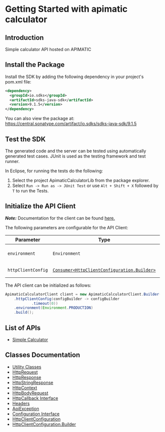 
# Getting Started with apimatic calculator

## Introduction

Simple calculator API hosted on APIMATIC

## Install the Package

Install the SDK by adding the following dependency in your project's pom.xml file:

```xml
<dependency>
  <groupId>io.sdks</groupId>
  <artifactId>sdks-java-sdk</artifactId>
  <version>9.1.5</version>
</dependency>
```

You can also view the package at:
https://central.sonatype.com/artifact/io.sdks/sdks-java-sdk/9.1.5

## Test the SDK

The generated code and the server can be tested using automatically generated test cases.
JUnit is used as the testing framework and test runner.

In Eclipse, for running the tests do the following:

1. Select the project ApimaticCalculatorLib from the package explorer.
2. Select `Run -> Run as -> JUnit Test` or use `Alt + Shift + X` followed by `T` to run the Tests.

## Initialize the API Client

**_Note:_** Documentation for the client can be found [here.](https://www.github.com/Syed-Subtain/sdks-java-java-sdk/tree/9.1.5/doc/client.md)

The following parameters are configurable for the API Client:

| Parameter | Type | Description |
|  --- | --- | --- |
| `environment` | `Environment` | The API environment. <br> **Default: `Environment.PRODUCTION`** |
| `httpClientConfig` | [`Consumer<HttpClientConfiguration.Builder>`](https://www.github.com/Syed-Subtain/sdks-java-java-sdk/tree/9.1.5/doc/http-client-configuration-builder.md) | Set up Http Client Configuration instance. |

The API client can be initialized as follows:

```java
ApimaticCalculatorClient client = new ApimaticCalculatorClient.Builder()
    .httpClientConfig(configBuilder -> configBuilder
            .timeout(0))
    .environment(Environment.PRODUCTION)
    .build();
```

## List of APIs

* [Simple Calculator](https://www.github.com/Syed-Subtain/sdks-java-java-sdk/tree/9.1.5/doc/controllers/simple-calculator.md)

## Classes Documentation

* [Utility Classes](https://www.github.com/Syed-Subtain/sdks-java-java-sdk/tree/9.1.5/doc/utility-classes.md)
* [HttpRequest](https://www.github.com/Syed-Subtain/sdks-java-java-sdk/tree/9.1.5/doc/http-request.md)
* [HttpResponse](https://www.github.com/Syed-Subtain/sdks-java-java-sdk/tree/9.1.5/doc/http-response.md)
* [HttpStringResponse](https://www.github.com/Syed-Subtain/sdks-java-java-sdk/tree/9.1.5/doc/http-string-response.md)
* [HttpContext](https://www.github.com/Syed-Subtain/sdks-java-java-sdk/tree/9.1.5/doc/http-context.md)
* [HttpBodyRequest](https://www.github.com/Syed-Subtain/sdks-java-java-sdk/tree/9.1.5/doc/http-body-request.md)
* [HttpCallback Interface](https://www.github.com/Syed-Subtain/sdks-java-java-sdk/tree/9.1.5/doc/http-callback-interface.md)
* [Headers](https://www.github.com/Syed-Subtain/sdks-java-java-sdk/tree/9.1.5/doc/headers.md)
* [ApiException](https://www.github.com/Syed-Subtain/sdks-java-java-sdk/tree/9.1.5/doc/api-exception.md)
* [Configuration Interface](https://www.github.com/Syed-Subtain/sdks-java-java-sdk/tree/9.1.5/doc/configuration-interface.md)
* [HttpClientConfiguration](https://www.github.com/Syed-Subtain/sdks-java-java-sdk/tree/9.1.5/doc/http-client-configuration.md)
* [HttpClientConfiguration.Builder](https://www.github.com/Syed-Subtain/sdks-java-java-sdk/tree/9.1.5/doc/http-client-configuration-builder.md)

